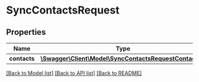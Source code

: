 # SyncContactsRequest

## Properties
Name | Type | Description | Notes
------------ | ------------- | ------------- | -------------
**contacts** | [**\Swagger\Client\Model\SyncContactsRequestContacts[]**](SyncContactsRequestContacts.md) |  | [optional] 

[[Back to Model list]](../README.md#documentation-for-models) [[Back to API list]](../README.md#documentation-for-api-endpoints) [[Back to README]](../README.md)


